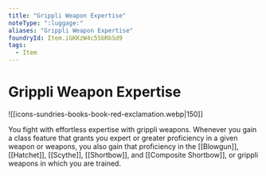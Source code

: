 ```yaml
---
title: "Grippli Weapon Expertise"
noteType: ":luggage:"
aliases: "Grippli Weapon Expertise"
foundryId: Item.iGKKzW4c5SbRbSd9
tags:
  - Item
---
```


# Grippli Weapon Expertise
![[icons-sundries-books-book-red-exclamation.webp|150]]

You fight with effortless expertise with grippli weapons. Whenever you gain a class feature that grants you expert or greater proficiency in a given weapon or weapons, you also gain that proficiency in the [[Blowgun]], [[Hatchet]], [[Scythe]], [[Shortbow]], and [[Composite Shortbow]], or grippli weapons in which you are trained.
